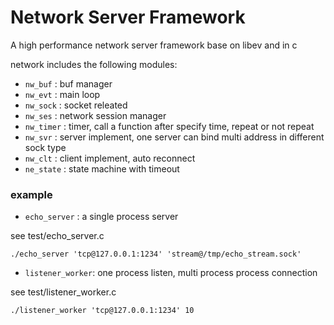 # Network Server Framework
A high performance network server framework base on libev and in c

network includes the following modules:

- `nw_buf`   : buf manager
- `nw_evt`   : main loop
- `nw_sock`  : socket releated
- `nw_ses`   : network session manager
- `nw_timer` : timer, call a function after specify time, repeat or not repeat
- `nw_svr`   : server implement, one server can bind multi address in different sock type
- `nw_clt`   : client implement, auto reconnect
- `ne_state` : state machine with timeout

### example
- `echo_server` : a single process server

see test/echo_server.c

```
./echo_server 'tcp@127.0.0.1:1234' 'stream@/tmp/echo_stream.sock'
```

- `listener_worker`: one process listen, multi process process connection

see test/listener_worker.c

```
./listener_worker 'tcp@127.0.0.1:1234' 10
```
